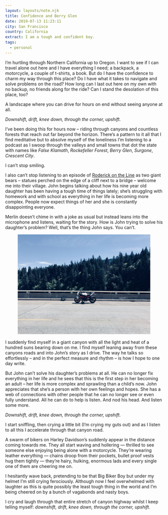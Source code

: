 ```yaml
---
layout: layouts/note.njk
title: Confidence and Berry Glen
date: 2019-07-13 11:23:11
city: San Francisco
country: California
extract: I am a tough and confident boy.
tags:
  - personal
---
```


I’m hurtling through Northern California up to Oregon. I want to see if I can travel alone out here and I have everything I need; a backpack, a motorcycle, a couple of t-shirts, a book. But do I have the confidence to charm my way through this place? Do I have what it takes to navigate and solve problems on the road? How long can I last out here on my own with no backup, no friends along for the ride? Can I stand the desolation of this place, too?

A landscape where you can drive for hours on end without seeing anyone at all.

_Downshift, drift, knee down, through the corner, upshift._

I’ve been doing this for hours now – riding through canyons and countless forests that reach out far beyond the horizon. There’s a pattern to it all that I find meditative but to absolve myself of the loneliness I’m listening to a podcast as I swoop through the valleys and small towns that dot the state with names like _False Klamath_, _Rockefeller Forest_, _Berry Glen_, _Surgone_, _Crescent City_.

I can’t stop smiling.

I also can’t stop listening to an episode of [Roderick on the Line](http://www.merlinmann.com/roderick/) as two giant bears – statues perched on the edge of a cliff next to a bridge – welcome me into their village. John begins talking about how his nine year old daughter has been having a tough time of things lately; she’s struggling with homework and with school as everything in her life is becoming more complex. People now expect things of her and she is constantly disappointing everyone.

Merlin doesn’t chime in with a joke as usual but instead leans into the microphone and listens, waiting for the story. How is John trying to solve his daughter’s problem? Well, that’s the thing John says. You can’t.

<div class="m-wrapper--full">
  <figure class="m-wrapper--unpadded">
    <img src='/images/bike-portland.jpg'/>
  </figure>
</div>

I suddenly find myself in a giant canyon with all the light and heat of a hundred suns bearing down on me. I find myself leaning away from these canyons roads and into John’s story as I drive. The way he talks so effortlessly – and in the perfect measure and rhythm – is how I hope to one day write.

But John can’t solve his daughter’s problems at all. He can no longer fix everything in her life and he sees that this is the first step in her becoming an adult – her life is more complex and sprawling than a child’s now. John appreciates that she’s a person with her own feelings and hopes. She has a web of connections with other people that he can no longer see or even fully understand. All he can do to help is listen. And nod his head. And listen some more.

_Downshift, drift, knee down, through the corner, upshift._

I start sniffling, then crying a little bit (I’m crying my guts out) and as I listen to all this I accelerate through that canyon road.

A swarm of bikers on Harley Davidson’s suddenly appear in the distance coming towards me. They all start waving and hollering — thrilled to see someone else enjoying being alone with a motorcycle. They’re wearing leather everything — chains droop from their pockets, bullet proof vests hug them tightly — they’re hairy, hulking, enormous lads and every single one of them are cheering me on.

I hesitantly wave back, pretending to be that Big Biker Boy but under my helmet I’m still crying ferociously. Although now I feel overwhelmed with laughter as this is quite possibly the least tough thing in the world and I’m being cheered on by a bunch of vagabonds and nasty boys.

I cry and laugh through that entire stretch of canyon highway whilst I keep telling myself: _downshift, drift, knee down, through the corner, upshift._
